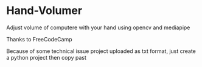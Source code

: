 # Hand-Volumer

Adjust volume of computere with your hand using opencv and mediapipe

Thanks to FreeCodeCamp

Because of some technical issue project uploaded as txt format, just create a python project then copy past 
